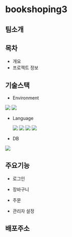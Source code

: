 # bookshoping3

## 팀소개

## 목차
- 개요
- 프로젝트 정보

## 기술스택
- Environment

<img src="https://img.shields.io/badge/github-181717?style=for-the-badge&logo=github&logoColor=white">
<img src="https://img.shields.io/badge/git-F05032?style=for-the-badge&logo=git&logoColor=white">


- Language
  
  <img src="https://img.shields.io/badge/java-007396?style=for-the-badge&logo=java&logoColor=white">
  <img src="https://img.shields.io/badge/html5-E34F26?style=for-the-badge&logo=html5&logoColor=white">
  <img src="https://img.shields.io/badge/css-1572B6?style=for-the-badge&logo=css3&logoColor=white">
  <img src="https://img.shields.io/badge/javascript-F7DF1E?style=for-the-badge&logo=javascript&logoColor=black">
  
- DB

<img src="https://img.shields.io/badge/oracle-F80000?style=for-the-badge&logo=oracle&logoColor=white">

## 주요기능

- 로그인

- 장바구니

- 주문

- 관리자 설정


## 배포주소
